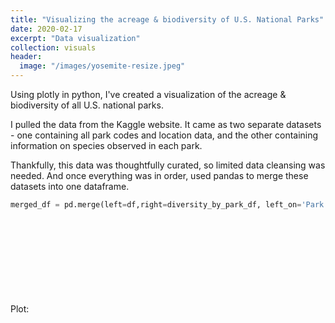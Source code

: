 ```yaml
---
title: "Visualizing the acreage & biodiversity of U.S. National Parks"
date: 2020-02-17
excerpt: "Data visualization"
collection: visuals
header:
  image: "/images/yosemite-resize.jpeg"
---
```

Using plotly in python, I've created a visualization of the acreage & biodiversity of all U.S. national parks.

I pulled the data from the Kaggle website. It came as two separate datasets - one containing all park codes and location data, and the other containing information on species observed in each park. 

Thankfully, this data was thoughtfully curated, so limited data cleansing was needed. And once everything was in order, used pandas to merge these datasets into one dataframe. 

```python
merged_df = pd.merge(left=df,right=diversity_by_park_df, left_on='Park Code', right_on='Park Code')
```

Plot:
![alt text](C:/Users/tammy/OneDrive/Desktop/tammydiehl.github.io/images/Acreage.html)